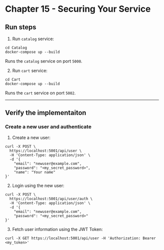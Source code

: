 # Chapter 15 - Securing Your Service

## Run steps

1. Run `catalog` service:

```
cd Catalog
docker-compose up --build
```

Runs the `catalog` service on port `5000`.

2. Run `cart` service: 

```
cd Cart
docker-compose up --build
```

Runs the `cart` service on port `5002`.
_________

## Verify the implementaiton

### Create a new user and authenticate

1. Create a new user:
```
curl -X POST \
  https://localhost:5001/api/user \
  -H 'Content-Type: application/json' \
  -d '{
    "email": "newuser@example.com",
    "password": "<my_secret_password>",
    "name": "Your name"
}'
```

2. Login using the new user:

```
curl -X POST \
  https://localhost:5001/api/user/auth \
  -H 'Content-Type: application/json' \
  -d '{
    "email": "newuser@example.com",
    "password": "<my_secret_password>"
}'

```

3. Fetch user information using the JWT Token:

```
curl -X GET https://localhost:5001/api/user -H 'Authorization: Bearer <my_token>'
```
